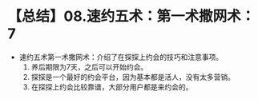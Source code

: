 # 【总结】08.速约五术：第一术撒网术：7

-   速约五术第一术撒网术：介绍了在探探上约会的技巧和注意事项。
    1.  养后期限为7天，之后可以开始约会。
    2.  探探是一个最好的约会平台，因为基本都是活人，没有太多营销。
    3.  在探探上约会比较靠谱，大部分用户都是来约会的。